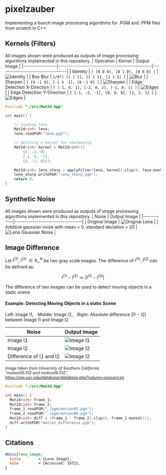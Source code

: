 # pixelzauber
Implementing a bunch image processing algorithms for .PGM and .PPM files from scratch in C++.


## Kernels (Filters)

All images shown were produced as outputs of image processing algorithms implemented in this repository.
| Operation       | Kernel                                       | Output Image                     |
|-----------------|-----------------------------------------------|----------------------------------|
| Identity        | `[ [0 0 0], [0 1 0], [0 0 0] ]` | ![Identity](res/lena.png)        |
| Box Blur         | `1/9*[ [1 1 1], [1 1 1], [1 1 1] ]` | ![Blur](res/lena_box_blur.png) |
| Sharpen         | `[ [0 -1 0], [-1 5 -1], [0 -1 0] ]` | ![Sharpen](res/lena_sharp.png) |
| Edge Detection X-Direction | `[ [-1, 0, 1], [-2, 0, 2], [-1, 0, 1] ]` | ![Edges](res/lena_edge_x.png) |
| Edge Detection Y-Direction | `[ [-1, -2, -1], [0, 0, 0], [1, 2, 1] ]` | ![Edges](res/lena_edge_y.png) |

```c++
#include "./src/Mat2d.hpp"

int main() {

    // loading lena
    Mat2d<int> lena;
    lena.readPGM("lena.pgm");

    // defining a kernel for sharpening
    Mat2d<int> kernel = Mat2d<int>({
        {0, -1, 0},
        {-1, 5, -1},
        {0, -1, 0}});

    Mat2d<int> lena_sharp = applyFilter(lena, kernel).clip(0, lena.maxVal());
    lena_sharp.writePGM("lena_sharp.pgm"); 
    return 0;
}
```

## Synthetic Noise

All images shown were produced as outputs of image processing algorithms implemented in this repository.
| Noise       | Output Image                     |
|------------|----------------------------------|
| Original Image | ![Original Lena](./res/lena.png) |
| Additive gaussian noise with mean = 0, standard deviation = 20 | ![Lena Gaussian Noise](./res/lena_gauss_noise.png) |

## Image Difference

Let $I^{(1)}$, $I^{(2)}$ $\in \mathbb{R}^{N}_{+}$ be two gray scale images. The difference of $I^{(1)}$, $I^{(2)}$ can be defined as:

$$
I^{(1)} - I^{(2)} \coloneqq \left| I^{(1)} - I^{(2)} \right|
$$

The difference of two images can be used to detect moving objects in a static scene.

#### Example: Detecting Moving Objects in a static Scene
Left: Image I1, Middle: Image I2, Right: Absolute difference |I1 − I2| between Image I1 and Image I2

| Noise       | Output Image                     |
|------------|----------------------------------|
| Image I1 | ![Image I1](./res/motion01.png) |
| Image I2 | ![Image I2](./res/motion02.png) |
| Difference of I1 and I2| ![Image I2](./res/motion01_diff_motion02.png) |

<p style="text-align: left; font-style: italic; font-size: 90%;">
  Image taken from <em>University of Southern California</em>,<br>
  "motion05.512 and motion06.512",<br>
  <a href="https://sipi.usc.edu/database/database.php?volume=sequences" target="_blank">
    https://sipi.usc.edu/database/database.php?volume=sequences
  </a>
</p>

```c++
#include "./src/Mat2d.hpp"

int main() {
  Mat2d<int> frame_1;
  Mat2d<int> frame_2;
  frame_1.readPGM("./pgm/motion05.pgm");
  frame_2.readPGM("./pgm/motion06.pgm");
  Mat2d<int> diff = (frame_1 - frame_2).clip(0, frame_1.maxVal());
  diff.writePGM("motion_difference.pgm");
}
```

## Citations

```bibtex
@misc{lena_image,
  title        = {Lena Image},
  note         = {Accessed: 1972},
}
```